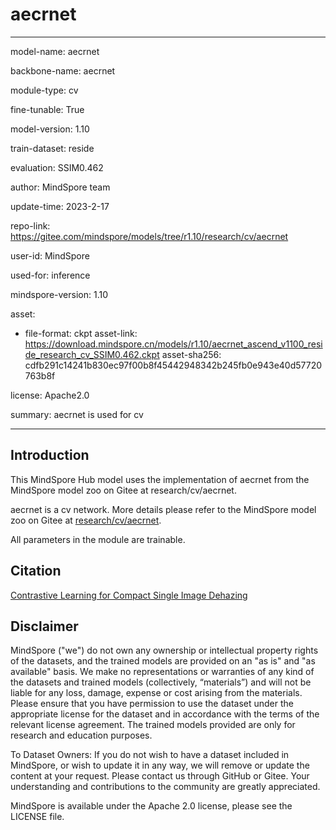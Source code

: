 # aecrnet

---

model-name: aecrnet

backbone-name: aecrnet

module-type: cv

fine-tunable: True

model-version: 1.10

train-dataset: reside

evaluation: SSIM0.462

author: MindSpore team

update-time: 2023-2-17

repo-link: <https://gitee.com/mindspore/models/tree/r1.10/research/cv/aecrnet>

user-id: MindSpore

used-for: inference

mindspore-version: 1.10

asset:

-
    file-format: ckpt
    asset-link: <https://download.mindspore.cn/models/r1.10/aecrnet_ascend_v1100_reside_research_cv_SSIM0.462.ckpt>
    asset-sha256: cdfb291c14241b830ec97f00b8f45442948342b245fb0e943e40d57720763b8f

license: Apache2.0

summary: aecrnet is used for cv

---

## Introduction

This MindSpore Hub model uses the implementation of aecrnet from the MindSpore model zoo on Gitee at research/cv/aecrnet.

aecrnet is a cv network. More details please refer to the MindSpore model zoo on Gitee at [research/cv/aecrnet](https://gitee.com/mindspore/models/blob/r1.10/research/cv/aecrnet/README.md).

All parameters in the module are trainable.

## Citation

[Contrastive Learning for Compact Single Image Dehazing](https://arxiv.org/pdf/2104.09367.pdf)

## Disclaimer

MindSpore ("we") do not own any ownership or intellectual property rights of the datasets, and the trained models are provided on an "as is" and "as available" basis. We make no representations or warranties of any kind of the datasets and trained models (collectively, “materials”) and will not be liable for any loss, damage, expense or cost arising from the materials. Please ensure that you have permission to use the dataset under the appropriate license for the dataset and in accordance with the terms of the relevant license agreement. The trained models provided are only for research and education purposes.

To Dataset Owners: If you do not wish to have a dataset included in MindSpore, or wish to update it in any way, we will remove or update the content at your request. Please contact us through GitHub or Gitee. Your understanding and contributions to the community are greatly appreciated.

MindSpore is available under the Apache 2.0 license, please see the LICENSE file.
